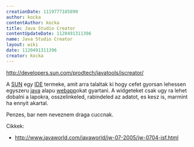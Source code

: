 ```yaml
---
creationDate: 1119777185890 
author: kocka 
contentAuthor: kocka 
title: Java Studio Creator 
contentUpdateDate: 1120491311396 
name: Java Studio Creator 
layout: wiki 
date: 1120491311396 
creator: kocka 
---
```

http://developers.sun.com/prodtech/javatools/jscreator/

A [SUN](Sun.html) egy [IDE](IDE.html) termeke, amit arra talaltak ki hogy cefet gyorsan lehessen egyszeru [java](java.html) alapu [webapp](webapp.html)okat gyartani. A widgeteket csak ugy ra lehet dobalni a lapokra, osszelinkeled, rabindeled az adatot, es kesz is, marmint ha ennyit akartal.

Penzes, bar nem neveznem draga cuccnak.

Cikkek:

*   http://www.javaworld.com/javaworld/jw-07-2005/jw-0704-jsf.html
